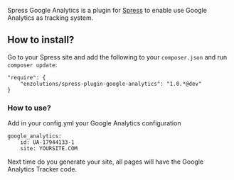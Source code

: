 Spress Google Analytics is a plugin for <a target="_blank" href="http://spress.yosymfony.com/">Spress</a> to enable use Google Analytics as tracking system.

## How to install?

Go to your Spress site and add the following to your `composer.json` and run
`composer update`:

```
"require": {
    "enzolutions/spress-plugin-google-analytics": "1.0.*@dev"
}
```

### How to use?

Add in your config.yml your Google Analytics configuration

````
google_analytics:
    id: UA-17944133-1
    site: YOURSITE.COM
````

Next time do you generate your site, all pages will have the Google Analytics Tracker code.

